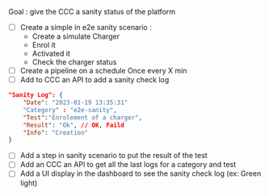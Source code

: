 
Goal :  give the CCC a sanity status of the platform

- [ ] Create a simple in e2e sanity scenario :
	- Create a simulate Charger
	- Enrol it 
	- Activated it
	- Check the charger status
- [ ] Create a pipeline on a schedule Once every X min
- [ ] Add to CCC an API to add a sanity check log 
```json
"Sanity Log": {
	"Date": "2023-01-19 13:35:31"
	"Category" : "e2e-sanity",
	"Test":"Enrolement of a charger",
	"Result": "Ok", // OK, Faild
	"Info": "Creation"
}
``` 
- [ ] Add a step in sanity scenario to put the result of the test
- [ ] Add an CCC an API to get all the last logs for a category and test 
- [ ] Add a UI display in the dashboard to see the sanity check log (ex: Green light)
